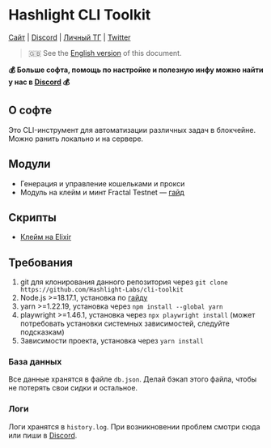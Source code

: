 # Hashlight CLI Toolkit
[Сайт](https://hashlight.xyz/) | [Discord](https://discord.gg/tKbHweDkeY) | [Личный ТГ](https://teletype.in/@hashlight) | [Twitter](https://x.com/hashlight) 

> 🇬🇧 See the [English version](/README.en.md) of this document.

**💰 Больше софта, помощь по настройке и полезную инфу можно найти у нас в [Discord](https://discord.gg/tKbHweDkeY) 💰**

## О софте
Это CLI-инструмент для автоматизации различных задач в блокчейне. Можно ранить локально и на сервере.

## Модули
- Генерация и управление кошельками и прокси
- Модуль на клейм и минт Fractal Testnet — [гайд](/guides/fractal.ru.md)

## Скрипты
- [Клейм на Elixir](/src/scripts/elixirClaim.ts)  

## Требования
1. git для клонирования данного репозитория через `git clone https://github.com/Hashlight-Labs/cli-toolkit`
2. Node.js >=18.17.1, установка по [гайду](https://nodejs.org/en/download/package-manager)
3. yarn >=1.22.19, установка через `npm install --global yarn`
4. playwright >=1.46.1, установка через `npx playwright install` (может потребовать установки системных зависимостей, следуйте подсказкам)
5. Зависимости проекта, установка через `yarn install`

### База данных
Все данные хранятся в файле `db.json`. Делай бэкап этого файла, чтобы не потерять свои сидки и остальное.

### Логи
Логи хранятся в `history.log`. При возникновении проблем смотри сюда или пиши в [Discord](https://discord.gg/tKbHweDkeY).